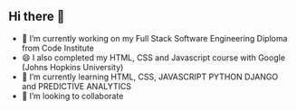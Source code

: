## Hi there 👋



- 🔭 I’m currently working on my Full Stack Software Engineering Diploma from Code Institute
- 😄 I also completed my HTML, CSS and Javascript course with Google (Johns Hopkins University)
- 🌱 I’m currently learning HTML, CSS, JAVASCRIPT PYTHON DJANGO and PREDICTIVE ANALYTICS
- 👯 I’m looking to collaborate 
<!-- 
- 💬 Ask me about ...
- 📫 How to reach me: ...
- 😄 Pronouns: ...
- ⚡ Fun fact: ...
-->

